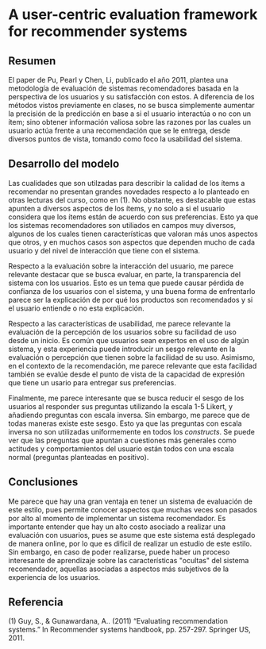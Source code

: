 # A user-centric evaluation framework for recommender systems

## Resumen

El paper de Pu, Pearl y Chen, Li, publicado el año 2011, plantea una metodología de evaluación de sistemas recomendadores basada en la perspectiva de los usuarios y su satisfacción con estos. A diferencia de los métodos vistos previamente en clases, no se busca simplemente aumentar la precisión de la predicción en base a si el usuario interactúa o no con un ítem; sino obtener información valiosa sobre las razones por las cuales un usuario actúa frente a una recomendación que se le entrega, desde diversos puntos de vista, tomando como foco la usabilidad del sistema.

## Desarrollo del modelo

Las cualidades que son utilzadas para describir la calidad de los ítems a recomendar no presentan grandes novedades respecto a lo planteado en otras lecturas del curso, como en (1). No obstante, es destacable que estas apunten a diversos aspectos de los ítems, y no solo a si el usuario considera que los ítems están de acuerdo con sus preferencias. Esto ya que los sistemas recomendadores son utiliados en campos muy diversos, algunos de los cuales tienen características que valoran más unos aspectos que otros, y en muchos casos son aspectos que dependen mucho de cada usuario y del nivel de interacción que tiene con el sistema. 

Respecto a la evaluación sobre la interacción del usuario, me parece relevante destacar que se busca evaluar, en parte, la transparencia del sistema con los usuarios. Esto es un tema que puede causar pérdida de confianza de los usuarios con el sistema, y una buena forma de enfrentarlo parece ser la explicación de por qué los productos son recomendados y si el usuario entiende o no esta explicación.

Respecto a las características de usabilidad, me parece relevante la evaluación de la percepción de los usuarios sobre su facilidad de uso desde un inicio. Es común que usuarios sean expertos en el uso de algún sistema, y esta experiencia puede introducir un sesgo relevante en la evaluación o percepción que tienen sobre la facilidad de su uso. Asimismo, en el contexto de la recomendación, me parece relevante que esta facilidad también se evalúe desde el punto de vista de la capacidad de expresión que tiene un usario para entregar sus preferencias.

Finalmente, me parece interesante que se busca reducir el sesgo de los usuarios al responder sus preguntas utilizando la escala 1-5 Likert, y añadiendo preguntas con escala inversa. Sin embargo, me parece que de todas maneras existe este sesgo. Esto ya que las preguntas con escala inversa no son utilizadas uniformemente en todos los *constructs*. Se puede ver que las preguntas que apuntan a cuestiones más generales como actitudes y comportamientos del usuario están todos con una escala normal (preguntas planteadas en positivo).

## Conclusiones

Me parece que hay una gran ventaja en tener un sistema de evaluación de este estilo, pues permite conocer aspectos que muchas veces son pasados por alto al momento de implementar un sistema recomendador. Es importante entender que hay un alto costo asociado a realizar una evaluación con usuarios, pues se asume que este sistema está desplegado de manera online, por lo que es dificil de realizar un estudio de este estilo. Sin embargo, en caso de poder realizarse, puede haber un proceso interesante de aprendizaje sobre las características "ocultas" del sistema recomendador, aquellas asociadas a aspectos más subjetivos de la experiencia de los usuarios.

## Referencia

(1) Guy, S., & Gunawardana, A.. (2011) “Evaluating recommendation systems.” In Recommender systems handbook, pp. 257-297. Springer US, 2011.